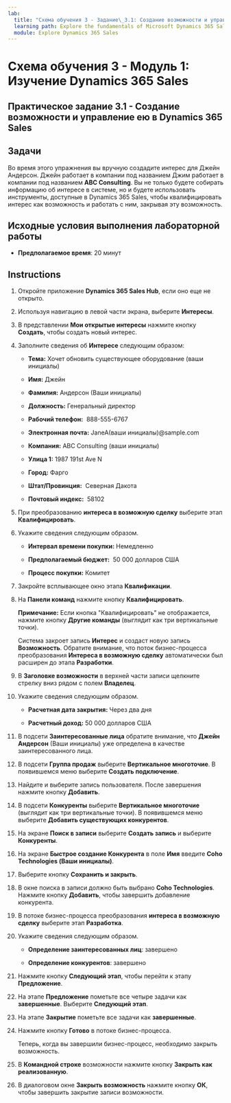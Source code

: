 ```yaml
---
lab:
  title: "Схема обучения 3 - Задание\_3.1: Создание возможности и управление ею в Dynamics\_365 Sales"
  learning path: Explore the fundamentals of Microsoft Dynamics 365 Sales
  module: Explore Dynamics 365 Sales
---
```



Схема обучения 3 - Модуль 1: Изучение Dynamics 365 Sales
========================

## Практическое задание 3.1 - Создание возможности и управление ею в Dynamics 365 Sales 

## Задачи

Во время этого упражнения вы вручную создадите интерес для Джейн Андерсон. Джейн работает в компании под названием Джим работает в компании под названием **ABC Consulting**. Вы не только будете собирать информацию об интересе в системе, но и будете использовать инструменты, доступные в Dynamics 365 Sales, чтобы квалифицировать интерес как возможность и работать с ним, закрывая эту возможность.

## Исходные условия выполнения лабораторной работы

  - **Предполагаемое время**: 20 минут

## Instructions

1. Откройте приложение **Dynamics 365 Sales Hub**, если оно еще не открыто.

2. Используя навигацию в левой части экрана, выберите **Интересы**. 

3. В представлении **Мои открытые интересы** нажмите кнопку **Создать**, чтобы создать новый интерес. 

4. Заполните сведения об **Интересе** следующим образом:

    - **Тема:** Хочет обновить существующее оборудование (ваши инициалы)

    - **Имя:** Джейн

    - **Фамилия:** Андерсон (Ваши инициалы)

    - **Должность:** Генеральный директор

    - **Рабочий телефон:**  888-555-6767

    - **Электронная почта:** JaneA(ваши инициалы)@sample.com

    - **Компания:** ABC Consulting (ваши инициалы)

    - **Улица 1:** 1987 191st Ave N

    - **Город:** Фарго

    - **Штат/Провинция:**  Северная Дакота

    - **Почтовый индекс:**  58102

5. При преобразованию **интереса в возможную сделку** выберите этап **Квалифицировать**.

6. Укажите сведения следующим образом.

    - **Интервал времени покупки:** Немедленно

    - **Предполагаемый бюджет:**  50 000 долларов США 

    - **Процесс покупки:** Комитет

7. Закройте всплывающее окно этапа **Квалификации**. 

8.  На **Панели команд** нажмите кнопку **Квалифицировать**. 

    **Примечание:** Если кнопка "Квалифицировать" не отображается, нажмите кнопку **Другие команды** (выглядит как три вертикальные точки). 

    Система закроет запись **Интерес** и создаст новую запись **Возможность**. Обратите внимание, что поток бизнес-процесса преобразования **Интереса в возможную сделку** автоматически был расширен до этапа **Разработки**. 

9. В **Заголовке возможности** в верхней части записи щелкните стрелку вниз рядом с полем **Владелец**. 

10. Укажите сведения следующим образом.

    - **Расчетная дата закрытия:** Через два дня

    - **Расчетный доход:** 50 000 долларов США
    
11. В подсети **Заинтересованные лица** обратите внимание, что **Джейн Андерсон** (Ваши инициалы) уже определена в качестве заинтересованного лица. 

12. В подсети **Группа продаж** выберите **Вертикальное многоточие**. В появившемся меню выберите **Создать подключение**. 

13. Найдите и выберите запись пользователя. После завершения нажмите кнопку **Добавить**. 

14. В подсети **Конкуренты** выберите **Вертикальное многоточие** (выглядит как три вертикальные точки). В появившемся меню выберите **Добавить существующих конкурентов**. 

15. На экране **Поиск в записи** выберите **Создать запись** и выберите **Конкуренты**.

16. На экране **Быстрое создание Конкурента** в поле **Имя** введите **Coho Technologies (Ваши инициалы)**.

17. Выберите кнопку **Сохранить и закрыть**.

18. В окне поиска в записи должно быть выбрано **Coho Technologies**. Нажмите кнопку **Добавить**, чтобы завершить добавление конкурента.

19. В потоке бизнес-процесса преобразования **интереса в возможную сделку** выберите этап **Разработка**. 

20. Укажите сведения следующим образом. 

    - **Определение заинтересованных лиц**: завершено 

    - **Определение конкурентов**: завершено 

21. Нажмите кнопку **Следующий этап**, чтобы перейти к этапу **Предложение**. 

22. На этапе **Предложение** пометьте все четыре задачи как **завершенные**. Выберите **Следующий этап**.

23. На этапе **Закрытие** пометьте все задачи как **завершенные**. 

24. Нажмите кнопку **Готово** в потоке бизнес-процесса. 

    Теперь, когда вы завершили бизнес-процесс, необходимо закрыть возможность.

25. В **Командной строке** возможности нажмите кнопку **Закрыть как реализованную**.

26. В диалоговом окне **Закрыть возможность** нажмите кнопку **ОК**, чтобы завершить закрытие записи возможности. 

